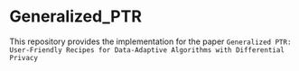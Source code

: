 # Generalized_PTR
This repository provides the implementation for the paper `Generalized PTR: User-Friendly Recipes for Data-Adaptive Algorithms with Differential Privacy`
